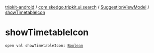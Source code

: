 [tripkit-android](../../index.md) / [com.skedgo.tripkit.ui.search](../index.md) / [SuggestionViewModel](index.md) / [showTimetableIcon](./show-timetable-icon.md)

# showTimetableIcon

`open val showTimetableIcon: `[`Boolean`](https://kotlinlang.org/api/latest/jvm/stdlib/kotlin/-boolean/index.html)